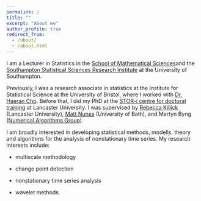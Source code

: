 ```yaml
---
permalink: /
title: ""
excerpt: "About me"
author_profile: true
redirect_from: 
  - /about/
  - /about.html
---
```

I am a Lecturer in Statistics in the [School of Mathematical Sciences](https://www.southampton.ac.uk/about/faculties-schools-departments/school-of-mathematical-sciences)and the [Southampton Statistical Sciences Research Institute](https://www.southampton.ac.uk/s3ri) at the University of Southampton. 

Previously, I was a research associate in statistics at the Institute for Statistical Science at the University of Bristol, where I worked with [Dr. Haeran Cho](https://sites.google.com/view/haeran-cho/home). Before that, I did my PhD at the [STOR-i centre for doctoral training](https://www.lancaster.ac.uk/stor-i/) at Lancaster University. I was supervised by [Rebecca Killick](https://www.lancs.ac.uk/~killick/) (Lancaster University), [Matt Nunes](https://people.bath.ac.uk/man54/homepage.html) (University of Bath), and Martyn Byng ([Numerical Algorithms Group](https://nag.com)).

I am broadly interested in developing statistical methods, modells, theory and algorithms for the analysis of nonstationary time series. My research interests include:

- multiscale methodology 

- change point detection

- nonstationary time series analysis

- wavelet methods.

